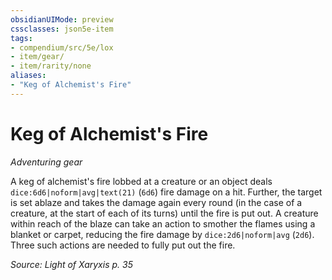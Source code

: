 ```yaml
---
obsidianUIMode: preview
cssclasses: json5e-item
tags:
- compendium/src/5e/lox
- item/gear/
- item/rarity/none
aliases: 
- "Keg of Alchemist's Fire"
---
```

# Keg of Alchemist's Fire
*Adventuring gear*  


A keg of alchemist's fire lobbed at a creature or an object deals `dice:6d6|noform|avg|text(21)` (`6d6`) fire damage on a hit. Further, the target is set ablaze and takes the damage again every round (in the case of a creature, at the start of each of its turns) until the fire is put out. A creature within reach of the blaze can take an action to smother the flames using a blanket or carpet, reducing the fire damage by `dice:2d6|noform|avg` (`2d6`). Three such actions are needed to fully put out the fire.

*Source: Light of Xaryxis p. 35*